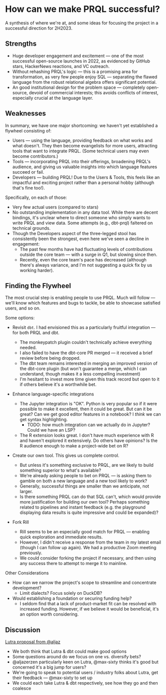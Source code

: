 # How can we make PRQL successful?

A synthesis of where we're at, and some ideas for focusing the project in a
successful direction for 2H2023.

## Strengths

- Huge developer engagement and excitement — one of the most successful
  open-source launches in 2022, as evidenced by GitHub stars, HackerNews
  reactions, and VC outreach.
- Without rehashing PRQL's logic — this is a promising area for transformation,
  as very few people enjoy SQL — separating the flawed language from the robust
  relational algebra offers significant potential.
- An good institutional design for the problem space — completely open-source,
  devoid of commercial interests; this avoids conflicts of interest, especially
  crucial at the language layer.

## Weaknesses

In summary, we have one major shortcoming: we haven't yet established a flywheel
consisting of:

- Users — using the language, providing feedback on what works and what doesn't.
  They then become evangelists for more users, attracting tools that want to
  integrate PRQL. (Some technical users may even become contributors.)
- Tools — incorporating PRQL into their offerings, broadening PRQL's audience,
  and giving us valuable insights into which language features succeed or fail.
- Developers — building PRQL! Due to the Users & Tools, this feels like an
  impactful and exciting project rather than a personal hobby (although that's
  fine too!).

Specifically, on each of those:

- Very few actual users (compared to stars)
- No outstanding implementation in any data tool. While there are decent
  bindings, it's unclear where to direct someone who simply wants to write PRQL
  and view data. Some attempts (e.g., dbt-prql) faltered on technical grounds.
- Though the Developers aspect of the three-legged stool has consistently been
  the strongest, even here we've seen a decline in engagement:
  - The past few months have had fluctuating levels of contributions outside the
    core team — with a surge in Q1, but slowing since then.
  - Recently, even the core team's pace has decreased (although there's always
    variance, and I'm not suggesting a quick fix by us working harder).

## Finding the Flywheel

The most crucial step is enabling people to use PRQL. Much will follow — we'll
know which features and bugs to tackle, be able to showcase satisfied users, and
so on.

Some options:

- Revisit `dbt`. I had envisioned this as a particularly fruitful integration —
  for both PRQL and dbt.

  - The monkeypatch plugin couldn't technically achieve everything needed.
  - I also failed to have the dbt-core PR merged — it received a brief review
    before being dropped.
  - The dbt team remains interested in merging an improved version of the
    dbt-core plugin (but won't guarantee a merge, which I can understand, though
    makes it a less compelling investment)
  - I'm hesitant to invest more time given this track record but open to it if
    others believe it's a worthwhile bet.

- Enhance language-specific integrations

  - The Jupyter integration is "OK". Python is very popular so if it were
    possible to make it excellent, then it could be great. But can it be great?
    Can we get good editor features in a notebook? I _think_ we can get syntax
    highlighting.
    - TODO: how much integration can we actually do in Jupyter? Could we have an
      LSP?
  - The R extension looks great. I don't have much experience with R and haven't
    explored it extensively. Do others have opinions? Is the R audience enough
    to make a project-wide bet on R?

- Create our own tool. This gives us complete control.

  - But unless it's something exclusive to PRQL, are we likely to build
    something superior to what's available?
  - We're already asking people to bet on PRQL — is asking them to gamble on
    both a new language and a new tool likely to work?
  - Generally, successful things are smaller than we anticipate, not larger.
  - Is there something PRQL can do that SQL can't, which would provide more
    justification for building our own tool? Perhaps something related to
    pipelines and instant feedback (e.g. the playground displaying data results
    is quite impressive and could be expanded)?

- Fork Rill

  - Rill seems to be an especially good match for PRQL — enabling quick
    exploration and immediate results.
  - However, I didn't receive a response from the team in my latest email
    (though I can follow up again). We had a productive Zoom meeting previously.
  - We could consider forking the project if necessary, and then using any
    success there to attempt to merge it to mainline.

Other Considerations

- How can we narrow the project's scope to streamline and concentrate
  development?
  - Limit dialects? Focus solely on DuckDB?
- Would establishing a foundation or securing funding help?
  - I seldom find that a lack of product-market fit can be resolved with
    increased funding. However, if we believe it would be beneficial, it's an
    option worth considering.

## Discussion

[Lutra proposal from @aljaz](https://hackmd.io/@aljazerzen/r1jA61HVh)

- We both think that Lutra & dbt could make good options
- Some questions around do we focus on one vs. diversify bets?
- @aljazerzen particularly keen on Lutra, @max-sixty thinks it's good but
  concerned it's a big jump for users?
- We're going to speak to potential users / industry folks about Lutra, get
  their feedback — @max-sixty to set up
- We could each take Lutra & dbt respectively, see how they go and then coalesce
